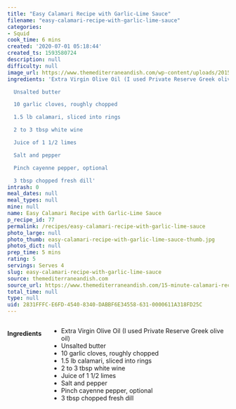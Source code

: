 ```yaml
---
title: "Easy Calamari Recipe with Garlic-Lime Sauce"
filename: "easy-calamari-recipe-with-garlic-lime-sauce"
categories:
- Squid
cook_time: 6 mins
created: '2020-07-01 05:18:44'
created_ts: 1593580724
description: null
difficulty: null
image_url: https://www.themediterraneandish.com/wp-content/uploads/2015/03/Calamari-Recipe-3-683x1024.jpg
ingredients: 'Extra Virgin Olive Oil (I used Private Reserve Greek olive oil)

  Unsalted butter

  10 garlic cloves, roughly chopped

  1.5 lb calamari, sliced into rings

  2 to 3 tbsp white wine

  Juice of 1 1/2 limes

  Salt and pepper

  Pinch cayenne pepper, optional

  3 tbsp chopped fresh dill'
intrash: 0
meal_dates: null
meal_types: null
mine: null
name: Easy Calamari Recipe with Garlic-Lime Sauce
p_recipe_id: 77
permalink: /recipes/easy-calamari-recipe-with-garlic-lime-sauce
photo_large: null
photo_thumb: easy-calamari-recipe-with-garlic-lime-sauce-thumb.jpg
photos_dict: null
prep_time: 5 mins
rating: 5
servings: Serves 4
slug: easy-calamari-recipe-with-garlic-lime-sauce
source: themediterraneandish.com
source_url: https://www.themediterraneandish.com/15-minute-calamari-recipe/
total_time: null
type: null
uid: 2831FFFC-E6FD-4540-8340-DABBF6E34558-631-0000611A318FD25C
---
```

<div class="large-8 medium-7 columns" id="writeup">	</div><!-- #writeup -->
</div><!-- #row-one -->
<div class="row" id="row-two">	<div class="medium-4 small-5 columns" id="ingredients"><h4>Ingredients</h4><div class="box box-ingredients content"><ul>
<li>Extra Virgin Olive Oil (I used Private Reserve Greek olive oil)</li>
<li>Unsalted butter</li>
<li>10 garlic cloves, roughly chopped</li>
<li>1.5 lb calamari, sliced into rings</li>
<li>2 to 3 tbsp white wine</li>
<li>Juice of 1 1/2 limes</li>
<li>Salt and pepper</li>
<li>Pinch cayenne pepper, optional</li>
<li>3 tbsp chopped fresh dill</li>
</ul>
</div>	</div>	<div class="medium-6 small-7 columns" id="directions">	</div>